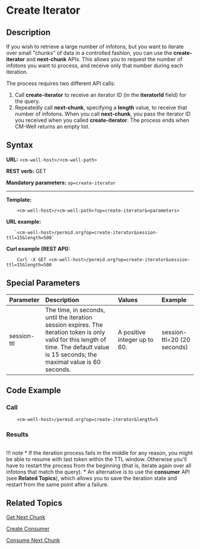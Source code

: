 # Create Iterator

## Description

If you wish to retrieve a large number of infotons, but you want to iterate over small "chunks" of data in a controlled fashion, you can use the **create-iterator** and **next-chunk** APIs. This allows you to request the number of infotons you want to process, and receive only that number during each iteration.

The process requires two different API calls:

1. Call **create-iterator** to receive an iterator ID (in the **iteratorId** field) for the query.
2. Repeatedly call **next-chunk**, specifying a **length** value, to receive that number of infotons. When you call **next-chunk**, you pass the iterator ID you received when you called **create-iterator**. The process ends when CM-Well returns an empty list.

## Syntax

**URL:** ```<cm-well-host>/<cm-well-path>```

**REST verb:** GET

**Mandatory parameters:** ```op=create-iterator```

----------

**Template:**

```
    <cm-well-host>/<cm-well-path>?op=create-iterator&<parameters>
```

**URL example:**

```
   `<cm-well-host>/permid.org?op=create-iterator&session-ttl=15&length=500`
```

**Curl example (REST API):**

```
    Curl -X GET <cm-well-host>/permid.org?op=create-iterator&session-ttl=15&length=500
```

## Special Parameters

Parameter | Description&nbsp;&nbsp;&nbsp;&nbsp;&nbsp;&nbsp; |  Values&nbsp;&nbsp;&nbsp;&nbsp;&nbsp;&nbsp;&nbsp;&nbsp;&nbsp;&nbsp; | Example
:----------|:-------------|:--------|:---------
session-ttl | The time, in seconds, until the iteration session expires. The iteration token is only valid for this length of time. The default value is 15 seconds; the maximal value is 60 seconds. | A positive integer up to 60. | session-ttl=20 (20 seconds)

## Code Example

### Call

```
    <cm-well-host>/permid.org?op=create-iterator&length=5
```

### Results
       
```{"type":"IterationResults","iteratorId":"YWtrYS50Y3A6Ly9jbS13ZWxsLXByb2RAMTAuMjA0LjE3Ny40OjM5MjczL3VzZXIvJHVEaSMtMTEzMjgyNDQ5OA","totalHits":90964672,"infotons":[]}
```

!!! note
	* If the iteration process fails in the middle for any reason, you might be able to resume with last token within the TTL window. Otherwise you'll have to restart the process from the beginning (that is, iterate again over all infotons that match the query).
	* An alternative is to use the **consumer** API (see **Related Topics**), which allows you to save the iteration state and restart from the same point after a failure.

## Related Topics

[Get Next Chunk](API.Stream.GetNextChunk.md)

[Create Consumer](API.Stream.CreateConsumer.md)

[Consume Next Chunk](API.Stream.ConsumeNextChunk.md)




